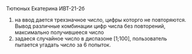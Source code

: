 Тютюных Екатерина ИВТ-21-2б
1. на ввод дается трехзначное число, цифры которго не повторяются. Вывод различные комбинации цифр числа без повторений, максимально получившееся число
2. задаеся случайное число в диспазоне [1;100], пользователь пытается угадать число за 6 попыток.